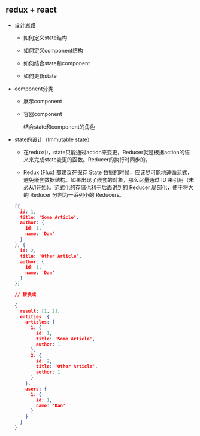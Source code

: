 ## redux + react

* 设计思路

  - 如何定义state结构

  - 如何定义component结构

  - 如何结合state和component

  - 如何更新state

* component分类

  - 展示component

  - 容器component  

    结合state和component的角色

* state的设计（Immutable state）

  - 在redux中，state只能通过action来变更，Reducer就是根据action的语义来完成state变更的函数。Reducer的执行时同步的。

  - Redux (Flux) 都建议在保存 State 数据的时候，应该尽可能地遵循范式，避免嵌套数据结构。如果出现了嵌套的对象，那么尽量通过 ID 来引用（未必从1开始）。范式化的存储也利于后面讲到的 Reducer 局部化，便于将大的 Reducer 分割为一系列小的 Reducers。

  ```json
  [{
    id: 1,
    title: 'Some Article',
    author: {
      id: 1,
      name: 'Dan'
    }
  }, {
    id: 2,
    title: 'Other Article',
    author: {
      id: 1,
      name: 'Dan'
    }
  }]

  // 转换成

  {
    result: [1, 2],
    entities: {
      articles: {
        1: {
          id: 1,
          title: 'Some Article',
          author: 1
        },
        2: {
          id: 2,
          title: 'Other Article',
          author: 1
        }
      },
      users: {
        1: {
          id: 1,
          name: 'Dan'
        }
      }
    }
  }
  ```
